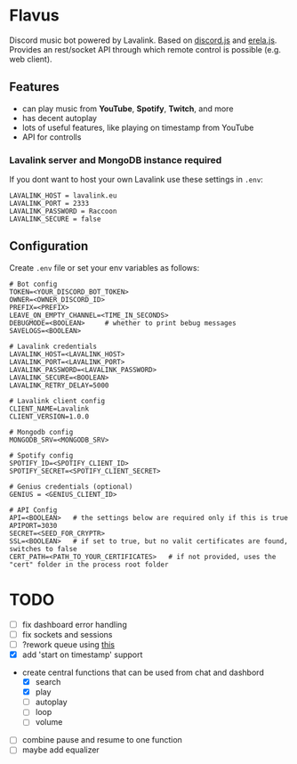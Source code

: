 # Flavus

Discord music bot powered by Lavalink. Based on [discord.js](https://discord.js.org/#/) and [erela.js](https://erelajs-docs.netlify.app/docs/gettingstarted.html#documentation-guides). Provides an rest/socket API through which remote control is possible (e.g. web client).

## Features
- can play music from **YouTube**, **Spotify**, **Twitch**, and more
- has decent autoplay
- lots of useful features, like playing on timestamp from YouTube
- API for controlls

### Lavalink server and MongoDB instance required
 If you dont want to host your own Lavalink use these settings in `.env`:
 ```env
LAVALINK_HOST = lavalink.eu
LAVALINK_PORT = 2333
LAVALINK_PASSWORD = Raccoon
LAVALINK_SECURE = false
 ```

## Configuration

Create `.env` file or set your env variables as follows:
```env
# Bot config
TOKEN=<YOUR_DISCORD_BOT_TOKEN>
OWNER=<OWNER_DISCORD_ID>
PREFIX=<PREFIX>
LEAVE_ON_EMPTY_CHANNEL=<TIME_IN_SECONDS>
DEBUGMODE=<BOOLEAN>     # whether to print bebug messages
SAVELOGS=<BOOLEAN>

# Lavalink credentials
LAVALINK_HOST=<LAVALINK_HOST>
LAVALINK_PORT=<LAVALINK_PORT>
LAVALINK_PASSWORD=<LAVALINK_PASSWORD>
LAVALINK_SECURE=<BOOLEAN>
LAVALINK_RETRY_DELAY=5000

# Lavalink client config
CLIENT_NAME=Lavalink
CLIENT_VERSION=1.0.0

# Mongodb config
MONGODB_SRV=<MONGODB_SRV>

# Spotify config
SPOTIFY_ID=<SPOTIFY_CLIENT_ID>
SPOTIFY_SECRET=<SPOTIFY_CLIENT_SECRET>

# Genius credentials (optional)
GENIUS = <GENIUS_CLIENT_ID>

# API Config
API=<BOOLEAN>   # the settings below are required only if this is true
APIPORT=3030
SECRET=<SEED_FOR_CRYPTR>
SSL=<BOOLEAN>   # if set to true, but no valit certificates are found, switches to false
CERT_PATH=<PATH_TO_YOUR_CERTIFICATES>   # if not provided, uses the "cert" folder in the process root folder
```

# TODO

- [ ] fix dashboard error handling
- [ ] fix sockets and sessions
- [ ] ?rework queue using [this](https://guides.menudocs.org/topics/erelajs/advanced.html#extending)
- [x] add 'start on timestamp' support
- create central functions that can be used from chat and dashbord
    - [x] search
    - [x] play
    - [ ] autoplay
    - [ ] loop
    - [ ] volume
- [ ] combine pause and resume to one function
- [ ] maybe add equalizer

